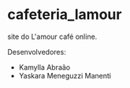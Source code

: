 # cafeteria_lamour
site do L'amour café online.

Desenvolvedores: 
- Kamylla Abraão
- Yaskara Meneguzzi Manenti
